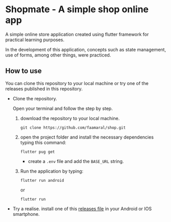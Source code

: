 # Shopmate - A simple shop online app

A simple online store application created using flutter framework for practical learning purposes.

In the development of this application, concepts such as state management, use of forms, among other things, were practiced.

## How to use

You can clone this repository to your local machine or try one of the releases published in this repository.

- Clone the repository.

    Open your terminal and follow the step by step.

    1. download the repository to your local machine.

        ```{zsh}
        git clone https://github.com/faamaral/shop.git
        ```

    2. open the project folder and install the necessary dependencies typing this command:

        ```{zsh}
        flutter pug get
        ```

        - create a `.env` file and add the `BASE_URL` string.

    3. Run the application by typing:

        ```{zsh}
        flutter run android
        ```

        or

        ```{zsh}
        flutter run
        ```

- Try a realise.
 install one of this [releases file](https://github.com/faamaral/shop/releases) in your Android or IOS smartphone.
